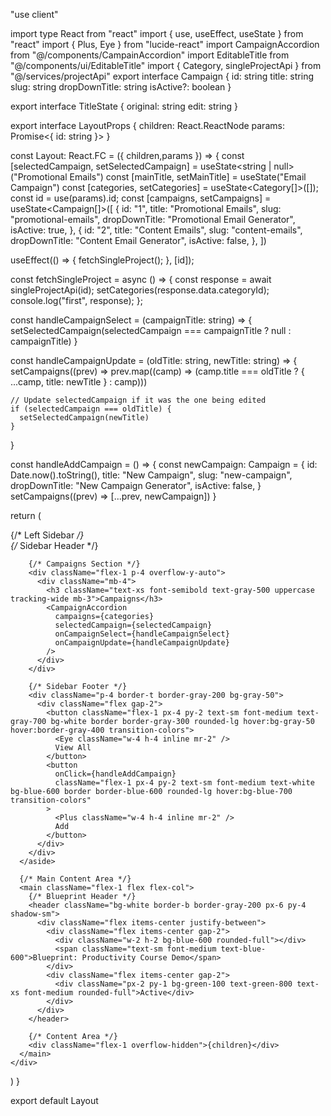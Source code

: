 "use client"

import type React from "react"
import { use, useEffect, useState } from "react"
import { Plus, Eye } from "lucide-react"
import CampaignAccordion from "@/components/CampainAccordion"
import EditableTitle from "@/components/ui/EditableTitle"
import { Category, singleProjectApi } from "@/services/projectApi"
export interface Campaign {
  id: string
  title: string
  slug: string
  dropDownTitle: string
  isActive?: boolean
}

export interface TitleState {
  original: string
  edit: string
}

export interface LayoutProps {
  children: React.ReactNode
  params: Promise<{ id: string }>
}


const Layout: React.FC<LayoutProps> = ({ children,params }) => {
  const [selectedCampaign, setSelectedCampaign] = useState<string | null>("Promotional Emails")
  const [mainTitle, setMainTitle] = useState("Email Campaign")
   const [categories, setCategories] = useState<Category[]>([]);
  const id = use(params).id;
  const [campaigns, setCampaigns] = useState<Campaign[]>([
    {
      id: "1",
      title: "Promotional Emails",
      slug: "promotional-emails",
      dropDownTitle: "Promotional Email Generator",
      isActive: true,
    },
    {
      id: "2",
      title: "Content Emails",
      slug: "content-emails",
      dropDownTitle: "Content Email Generator",
      isActive: false,
    },
  ])

  useEffect(() => {
    fetchSingleProject();
  }, [id]);

  const fetchSingleProject = async () => {
    const response = await singleProjectApi(id);
    setCategories(response.data.categoryId);
    console.log("first", response);
  };

  const handleCampaignSelect = (campaignTitle: string) => {
    setSelectedCampaign(selectedCampaign === campaignTitle ? null : campaignTitle)
  }

  const handleCampaignUpdate = (oldTitle: string, newTitle: string) => {
    setCampaigns((prev) => prev.map((camp) => (camp.title === oldTitle ? { ...camp, title: newTitle } : camp)))

    // Update selectedCampaign if it was the one being edited
    if (selectedCampaign === oldTitle) {
      setSelectedCampaign(newTitle)
    }
  }

  const handleAddCampaign = () => {
    const newCampaign: Campaign = {
      id: Date.now().toString(),
      title: "New Campaign",
      slug: "new-campaign",
      dropDownTitle: "New Campaign Generator",
      isActive: false,
    }
    setCampaigns((prev) => [...prev, newCampaign])
  }

  return (
    <div className="  bg-gray-50 flex">
      {/* Left Sidebar */}
      <aside className="w-80 max-h-[calc(100vh-120px)] bg-white border-r border-gray-200 flex flex-col shadow-sm">
        {/* Sidebar Header */}
        <div className="p-6 border-b border-gray-200">
          <EditableTitle title={mainTitle} onSave={setMainTitle} />
        </div>

        {/* Campaigns Section */}
        <div className="flex-1 p-4 overflow-y-auto">
          <div className="mb-4">
            <h3 className="text-xs font-semibold text-gray-500 uppercase tracking-wide mb-3">Campaigns</h3>
            <CampaignAccordion
              campaigns={categories}
              selectedCampaign={selectedCampaign}
              onCampaignSelect={handleCampaignSelect}
              onCampaignUpdate={handleCampaignUpdate}
            />
          </div>
        </div>

        {/* Sidebar Footer */}
        <div className="p-4 border-t border-gray-200 bg-gray-50">
          <div className="flex gap-2">
            <button className="flex-1 px-4 py-2 text-sm font-medium text-gray-700 bg-white border border-gray-300 rounded-lg hover:bg-gray-50 hover:border-gray-400 transition-colors">
              <Eye className="w-4 h-4 inline mr-2" />
              View All
            </button>
            <button
              onClick={handleAddCampaign}
              className="flex-1 px-4 py-2 text-sm font-medium text-white bg-blue-600 border border-blue-600 rounded-lg hover:bg-blue-700 transition-colors"
            >
              <Plus className="w-4 h-4 inline mr-2" />
              Add
            </button>
          </div>
        </div>
      </aside>

      {/* Main Content Area */}
      <main className="flex-1 flex flex-col">
        {/* Blueprint Header */}
        <header className="bg-white border-b border-gray-200 px-6 py-4 shadow-sm">
          <div className="flex items-center justify-between">
            <div className="flex items-center gap-2">
              <div className="w-2 h-2 bg-blue-600 rounded-full"></div>
              <span className="text-sm font-medium text-blue-600">Blueprint: Productivity Course Demo</span>
            </div>
            <div className="flex items-center gap-2">
              <div className="px-2 py-1 bg-green-100 text-green-800 text-xs font-medium rounded-full">Active</div>
            </div>
          </div>
        </header>

        {/* Content Area */}
        <div className="flex-1 overflow-hidden">{children}</div>
      </main>
    </div>
  )
}

export default Layout
